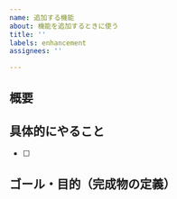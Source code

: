 ```yaml
---
name: 追加する機能
about: 機能を追加するときに使う
title: ''
labels: enhancement
assignees: ''

---
```


## 概要


## 具体的にやること

- [ ] 

## ゴール・目的（完成物の定義）
